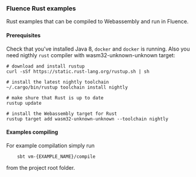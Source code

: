 ### Fluence Rust examples

Rust examples that can be compiled to Webassembly and run in Fluence.  

#### Prerequisites

Check that you've installed Java 8, `docker` and `docker` is running. Also you need nigthly `rust` compiler with wasm32-unknown-unknown target:

```shell
# download and install rustup
curl -sSf https://static.rust-lang.org/rustup.sh | sh

# install the latest nightly toolchain
~/.cargo/bin/rustup toolchain install nightly

# make shure that Rust is up to date
rustup update

# install the Webassembly target for Rust
rustup target add wasm32-unknown-unknown --toolchain nightly
```


#### Examples compiling

For example compilation simply run

        sbt vm-{EXAMPLE_NAME}/compile
        
from the project root folder.
